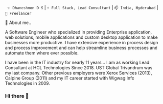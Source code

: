 
<p><code> ✨ Dhaneshmon D S</code> | <code>⚡ Full Stack, Lead Consultant</code> | <code>📫 India, Hyderabad</code> | <code>🔭 Freelancer</code> </p>
💬 About me..

A Software Engineer who specialized in providing Enterprise application, web solutions, mobile applications and custom desktop application to make businesses more productive. I have extensive experience in process design and process improvement and can help streamline business processes and automate them where ever possible.

I have been in the IT industry for nearly 11 years… I am as working Lead Consultant at HCL Technologies Since 2018.  UST Global Trivandrum was my last company. Other previous employers were Xerox Services (2013), Calpine Group (2011) and my IT career started with Wigwag Info Technologies in 2009.


### Hi there 👋

<!--
**Dhaneshmonds/Dhaneshmonds** is a ✨ _special_ ✨ repository because its `README.md` (this file) appears on your GitHub profile.

Here are some ideas to get you started:

- 🔭 I’m currently working on ...
- 🌱 I’m currently learning ...
- 👯 I’m looking to collaborate on ...
- 🤔 I’m looking for help with ...
- 💬 Ask me about ...
- 📫 How to reach me: ...
- 😄 Pronouns: ...
- ⚡ Fun fact: ...
-->
